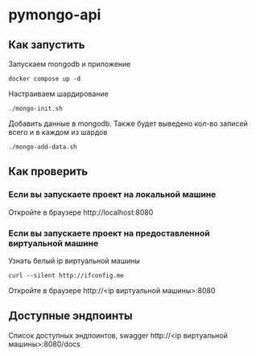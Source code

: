 # pymongo-api

## Как запустить

Запускаем mongodb и приложение

```shell
docker compose up -d
```

Настраиваем шардирование

```shell
./mongo-init.sh
```

Добавить данные в mongodb. Также будет выведено кол-во записей всего и в каждом из шардов
```shell
./mongo-add-data.sh
```

## Как проверить

### Если вы запускаете проект на локальной машине

Откройте в браузере http://localhost:8080

### Если вы запускаете проект на предоставленной виртуальной машине

Узнать белый ip виртуальной машины

```shell
curl --silent http://ifconfig.me
```

Откройте в браузере http://<ip виртуальной машины>:8080

## Доступные эндпоинты

Список доступных эндпоинтов, swagger http://<ip виртуальной машины>:8080/docs